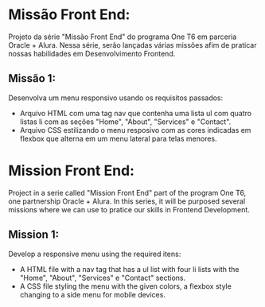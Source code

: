 # Missão Front End:

Projeto da série "Missão Front End" do programa One T6 em parceria Oracle + Alura. Nessa série, serão lançadas várias missões afim de praticar nossas habilidades em Desenvolvimento Frontend.

## Missão 1: 
Desenvolva um menu responsivo usando os requisitos passados:
- Arquivo HTML com uma tag nav que contenha uma lista ul com quatro listas li com as seções "Home", "About", "Services" e "Contact".
- Arquivo CSS estilizando o menu resposivo com as cores indicadas em flexbox que alterna em um menu lateral para telas menores.

# Mission Front End:

Project in a serie called "Mission Front End" part of the program One T6, one partnership Oracle + Alura. In this series, it will be purposed several missions where we can use to pratice our skills in Frontend Development.

## Mission 1: 
Develop a responsive menu using the required itens: 
- A HTML file with a nav tag that has a ul list with four li lists with the "Home", "About", "Services" e "Contact" sections.
- A CSS file styling the menu with the given colors, a flexbox style changing to a side menu for mobile devices. 
